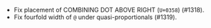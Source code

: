  * Fix placement of COMBINING DOT ABOVE RIGHT (`U+0358`) (#1318).
 * Fix fourfold width of `@` under quasi-proportionals (#1319).
